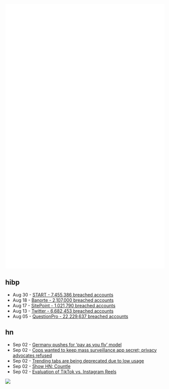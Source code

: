 ![Metrics](https://raw.githubusercontent.com/phixion/phixion/master/metrics.svg)

## hibp

<!--
for https://github.com/phixion/phixion/blob/main/.github/workflows/feeds.yml
-->
<!--START_SECTION:haveibeenpwnd-->
- Aug 30 - [START - 7,455,386 breached accounts](https://haveibeenpwned.com/PwnedWebsites#Start)
- Aug 18 - [Banorte - 2,107,000 breached accounts](https://haveibeenpwned.com/PwnedWebsites#Banorte)
- Aug 17 - [SitePoint - 1,021,790 breached accounts](https://haveibeenpwned.com/PwnedWebsites#SitePoint)
- Aug 13 - [Twitter - 6,682,453 breached accounts](https://haveibeenpwned.com/PwnedWebsites#Twitter)
- Aug 05 - [QuestionPro - 22,229,637 breached accounts](https://haveibeenpwned.com/PwnedWebsites#QuestionPro)
<!--END_SECTION:haveibeenpwnd-->

## hn

<!--
for https://github.com/phixion/phixion/blob/main/.github/workflows/feeds.yml
-->
<!--START_SECTION:hn-->
- Sep 02 - [Germany pushes for ‘pay as you fly’ model](https://www.businesstravelnewseurope.com/Air-Travel/Germany-pushes-for-pay-as-you-fly-model)
- Sep 02 - [Cops wanted to keep mass surveillance app secret; privacy advocates refused](https://arstechnica.com/tech-policy/2022/09/cops-wanted-to-keep-mass-surveillance-app-secret-privacy-advocates-refused/)
- Sep 02 - [Trending tabs are being deprecated due to low usage](https://github.com/community/community/discussions/31644)
- Sep 02 - [Show HN: Countle](https://www.countle.org)
- Sep 02 - [Evaluation of TikTok vs. Instagram Reels](https://www.surgehq.ai//blog/tiktok-vs-instagram-reels-personalized-human-evaluation)
<!--END_SECTION:hn-->

<!--
for https://yhype.me
-->
![](https://hit.yhype.me/github/profile?user_id=13013670)

